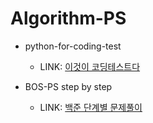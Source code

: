# Algorithm-PS

- python-for-coding-test   
  - LINK: [이것이 코딩테스트다](https://github.com/ndb796/python-for-coding-test)

- BOS-PS step by step    
  - LINK: [백준 단계별 문제풀이](https://www.acmicpc.net/step)
